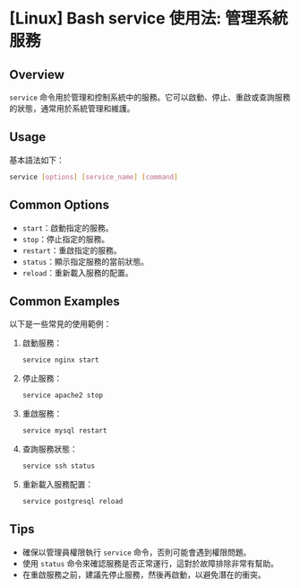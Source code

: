 # [Linux] Bash service 使用法: 管理系統服務

## Overview
`service` 命令用於管理和控制系統中的服務。它可以啟動、停止、重啟或查詢服務的狀態，通常用於系統管理和維護。

## Usage
基本語法如下：
```bash
service [options] [service_name] [command]
```

## Common Options
- `start`：啟動指定的服務。
- `stop`：停止指定的服務。
- `restart`：重啟指定的服務。
- `status`：顯示指定服務的當前狀態。
- `reload`：重新載入服務的配置。

## Common Examples
以下是一些常見的使用範例：

1. 啟動服務：
   ```bash
   service nginx start
   ```

2. 停止服務：
   ```bash
   service apache2 stop
   ```

3. 重啟服務：
   ```bash
   service mysql restart
   ```

4. 查詢服務狀態：
   ```bash
   service ssh status
   ```

5. 重新載入服務配置：
   ```bash
   service postgresql reload
   ```

## Tips
- 確保以管理員權限執行 `service` 命令，否則可能會遇到權限問題。
- 使用 `status` 命令來確認服務是否正常運行，這對於故障排除非常有幫助。
- 在重啟服務之前，建議先停止服務，然後再啟動，以避免潛在的衝突。